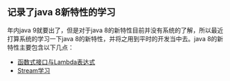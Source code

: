 ## 记录了java 8新特性的学习

年内java 9就要出了，但是对于java 8的新特性目前并没有系统的了解，所以最近打算系统的学习一下java 8的新特性，并将之用到平时的开发当中去。java 8的新特性主要包含以下几点：
* [函数式接口与Lambda表达式](函数式接口与Lambda表达式.md)
* [Stream学习](Stream学习.md)
